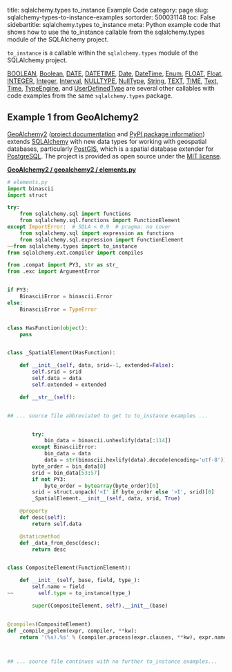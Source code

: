 title: sqlalchemy.types to_instance Example Code
category: page
slug: sqlalchemy-types-to-instance-examples
sortorder: 500031148
toc: False
sidebartitle: sqlalchemy.types to_instance
meta: Python example code that shows how to use the to_instance callable from the sqlalchemy.types module of the SQLAlchemy project.


`to_instance` is a callable within the `sqlalchemy.types` module of the SQLAlchemy project.

<a href="/sqlalchemy-types-boolean-examples.html">BOOLEAN</a>,
<a href="/sqlalchemy-types-boolean-examples.html">Boolean</a>,
<a href="/sqlalchemy-types-date-examples.html">DATE</a>,
<a href="/sqlalchemy-types-datetime-examples.html">DATETIME</a>,
<a href="/sqlalchemy-types-date-examples.html">Date</a>,
<a href="/sqlalchemy-types-datetime-examples.html">DateTime</a>,
<a href="/sqlalchemy-types-enum-examples.html">Enum</a>,
<a href="/sqlalchemy-types-float-examples.html">FLOAT</a>,
<a href="/sqlalchemy-types-float-examples.html">Float</a>,
<a href="/sqlalchemy-types-integer-examples.html">INTEGER</a>,
<a href="/sqlalchemy-types-integer-examples.html">Integer</a>,
<a href="/sqlalchemy-types-interval-examples.html">Interval</a>,
<a href="/sqlalchemy-types-nulltype-examples.html">NULLTYPE</a>,
<a href="/sqlalchemy-types-nulltype-examples.html">NullType</a>,
<a href="/sqlalchemy-types-string-examples.html">String</a>,
<a href="/sqlalchemy-types-text-examples.html">TEXT</a>,
<a href="/sqlalchemy-types-time-examples.html">TIME</a>,
<a href="/sqlalchemy-types-text-examples.html">Text</a>,
<a href="/sqlalchemy-types-time-examples.html">Time</a>,
<a href="/sqlalchemy-types-typeengine-examples.html">TypeEngine</a>,
and <a href="/sqlalchemy-types-userdefinedtype-examples.html">UserDefinedType</a>
are several other callables with code examples from the same `sqlalchemy.types` package.

## Example 1 from GeoAlchemy2
[GeoAlchemy2](https://github.com/geoalchemy/geoalchemy2)
([project documentation](https://geoalchemy-2.readthedocs.io/en/latest/)
and
[PyPI package information](https://pypi.org/project/GeoAlchemy2/))
extends [SQLAlchemy](/sqlalchemy.html) with new data types for working
with geospatial databases, particularly [PostGIS](http://postgis.net/),
which is a spatial database extender for [PostgreSQL](/postgresql.html).
The project is provided as open source under the
[MIT license](https://github.com/geoalchemy/geoalchemy2/blob/master/COPYING.rst).

[**GeoAlchemy2 / geoalchemy2 / elements.py**](https://github.com/geoalchemy/geoalchemy2/blob/master/geoalchemy2/./elements.py)

```python
# elements.py
import binascii
import struct

try:
    from sqlalchemy.sql import functions
    from sqlalchemy.sql.functions import FunctionElement
except ImportError:  # SQLA < 0.9  # pragma: no cover
    from sqlalchemy.sql import expression as functions
    from sqlalchemy.sql.expression import FunctionElement
~~from sqlalchemy.types import to_instance
from sqlalchemy.ext.compiler import compiles

from .compat import PY3, str as str_
from .exc import ArgumentError


if PY3:
    BinasciiError = binascii.Error
else:
    BinasciiError = TypeError


class HasFunction(object):
    pass


class _SpatialElement(HasFunction):

    def __init__(self, data, srid=-1, extended=False):
        self.srid = srid
        self.data = data
        self.extended = extended

    def __str__(self):


## ... source file abbreviated to get to to_instance examples ...


        try:
            bin_data = binascii.unhexlify(data[:114])
        except BinasciiError:
            bin_data = data
            data = str(binascii.hexlify(data).decode(encoding='utf-8'))
        byte_order = bin_data[0]
        srid = bin_data[53:57]
        if not PY3:
            byte_order = bytearray(byte_order)[0]
        srid = struct.unpack('<I' if byte_order else '>I', srid)[0]
        _SpatialElement.__init__(self, data, srid, True)

    @property
    def desc(self):
        return self.data

    @staticmethod
    def _data_from_desc(desc):
        return desc


class CompositeElement(FunctionElement):

    def __init__(self, base, field, type_):
        self.name = field
~~        self.type = to_instance(type_)

        super(CompositeElement, self).__init__(base)


@compiles(CompositeElement)
def _compile_pgelem(expr, compiler, **kw):
    return '(%s).%s' % (compiler.process(expr.clauses, **kw), expr.name)



## ... source file continues with no further to_instance examples...

```

